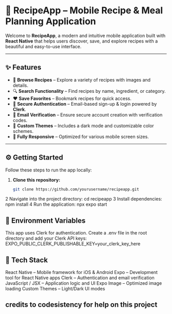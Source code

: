 # 🍲 RecipeApp – Mobile Recipe & Meal Planning Application

Welcome to **RecipeApp**, a modern and intuitive mobile application built with **React Native** that helps users discover, save, and explore recipes with a beautiful and easy-to-use interface.

---

## ✨ Features

- 📖 **Browse Recipes** – Explore a variety of recipes with images and details.  
- 🔍 **Search Functionality** – Find recipes by name, ingredient, or category.  
- ❤️ **Save Favorites** – Bookmark recipes for quick access.  
- 🔐 **Secure Authentication** – Email-based sign-up & login powered by **Clerk**.  
- 📧 **Email Verification** – Ensure secure account creation with verification codes.  
- 🎨 **Custom Themes** – Includes a dark mode and customizable color schemes.  
- 📱 **Fully Responsive** – Optimized for various mobile screen sizes.  

---

## ⚙️ Getting Started

Follow these steps to run the app locally:

1. **Clone this repository:**
   ```bash
   git clone https://github.com/yourusername/recipeapp.git

2 Navigate into the project directory:
  cd recipeapp
3 Install dependencies:
  npm install
4 Run the application:
  npx expo start

## 🔑 Environment Variables
This app uses Clerk for authentication.
Create a .env file in the root directory and add your Clerk API keys:
  EXPO_PUBLIC_CLERK_PUBLISHABLE_KEY=your_clerk_key_here

## 🧰 Tech Stack
React Native – Mobile framework for iOS & Android
Expo – Development tool for React Native apps
Clerk – Authentication and email verification
JavaScript / JSX – Application logic and UI
Expo Image – Optimized image loading
Custom Themes – Light/Dark UI modes

## credits to codesistency for help on this project
